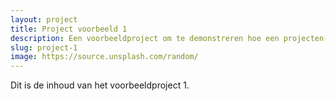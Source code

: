 ```yaml
---
layout: project
title: Project voorbeeld 1
description: Een voorbeeldproject om te demonstreren hoe een projecten-post eruit zou kunnen zien.
slug: project-1
image: https://source.unsplash.com/random/
---
```


Dit is de inhoud van het voorbeeldproject 1.